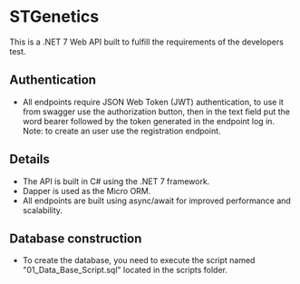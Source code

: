 # STGenetics

This is a .NET 7 Web API built to fulfill the requirements of the developers test.

## Authentication
- All endpoints require JSON Web Token (JWT) authentication, to use it from swagger use the authorization button, then in the text field put the word bearer followed by the token generated in the endpoint log in.
Note: to create an user use the registration endpoint.

## Details
- The API is built in C# using the .NET 7 framework.
- Dapper is used as the Micro ORM.
- All endpoints are built using async/await for improved performance and scalability.

## Database construction
- To create the database, you need to execute the script named "01_Data_Base_Script.sql" located in the scripts folder. 
